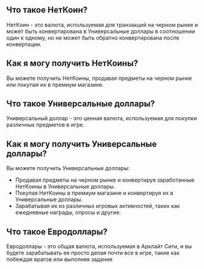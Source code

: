 ## Что такое НетКоин?

НетКоин - это валюта, используемая для транзакций на черном рынке и может быть конвертирована в Универсальные доллары в соотношении один к одному, но не может быть обратно конвертирована после конвертации.

## Как я могу получить НетКоины?

Вы можете получить НетКоины, продавая предметы на черном рынке или покупая их в премиум магазине.

## Что такое Универсальные доллары?

Универсальный доллар - это ценная валюта, используемая для покупки различных предметов в игре.

## Как я могу получить Универсальные доллары?

Вы можете получить Универсальные доллары:

- Продавая предметы на черном рынке и конвертируя заработанные НетКоины в Универсальные доллары.
- Покупая НетКоины в премиум магазине и конвертируя их в Универсальные доллары.
- Зарабатывая их из различных игровых активностей, таких как ежедневные награды, опросы и другие.

## Что такое Евродоллары?

Евродоллары - это общая валюта, используемая в Арклайт Сити, и вы будете зарабатывать ее просто делая почти все в игре, такие как побеждая врагов или выполняя задания

